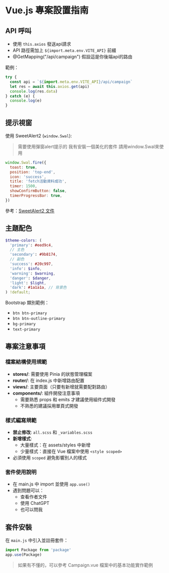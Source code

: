 # Vue.js 專案設置指南

## API 呼叫

- 使用 `this.axios` 發送api請求
- API 路徑需加上 `${import.meta.env.VITE_API}` 前綴
- @GetMapping("/api/campaign") 假設這是你後端api的路由

範例：

```javascript
try {
  const api = `${import.meta.env.VITE_API}/api/campaign`
  let res = await this.axios.get(api)
  console.log(res.data)
} catch (e) {
  console.log(e)
}
```

## 提示視窗

使用 SweetAlert2 (`window.Swal`):

> 需要使用彈窗alert提示的 我有安裝一個美化的套件 請用window.Swal來使用

```javascript
window.Swal.fire({
  toast: true,
  position: 'top-end',
  icon: 'success',
  title: 'fetch活動資料成功',
  timer: 1500,
  showConfirmButton: false,
  timerProgressBar: true,
})
```

參考：[SweetAlert2 文件](https://sweetalert2.github.io/)

## 主題配色

```scss
$theme-colors: (
  'primary': #eed9c4,
  // 主色
  'secondary': #9b8174,
  // 副色
  'success': #20c997,
  'info': $info,
  'warning': $warning,
  'danger': $danger,
  'light': $light,
  'dark': #1a1a1a, // 背景色
) !default;
```

Bootstrap 類別範例：

- `btn btn-primary`
- `btn btn-outline-primary`
- `bg-primary`
- `text-primary`

## 專案注意事項

### 檔案結構使用規範

- **stores/**: 需要使用 Pinia 的狀態管理檔案
- **router/**: 在 index.js 中新增路由配置
- **views/**: 主要頁面（只要有新增就需要配對路由）
- **components/**: 組件開發注意事項
  - 需要熟悉 props 和 emits 才建議使用組件式開發
  - 不熟悉的建議採用單頁式開發

### 樣式編寫規範

- **禁止修改**: `all.scss` 和 `_variables.scss`
- **新增樣式**:
  - 大量樣式：在 assets/styles 中新增
  - 少量樣式：直接在 Vue 檔案中使用 `<style scoped>`
- 必須使用 `scoped` 避免影響別人的樣式

### 套件使用說明

- 在 main.js 中 import 並使用 `app.use()`
- 遇到問題可以：
  - 查看作者文件
  - 使用 ChatGPT
  - 也可以問我

## 套件安裝

在 `main.js` 中引入並註冊套件：

```javascript
import Package from 'package'
app.use(Package)
```

> 如果有不懂的，可以參考 Campaign.vue 檔案中的基本功能實作範例
